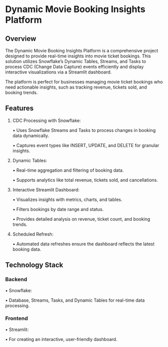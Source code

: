# Dynamic Movie Booking Insights Platform

## Overview

The Dynamic Movie Booking Insights Platform is a comprehensive project designed to provide real-time insights into movie ticket bookings. This solution utilizes Snowflake’s Dynamic Tables, Streams, and Tasks to process CDC (Change Data Capture) events efficiently and display interactive visualizations via a Streamlit dashboard.

The platform is perfect for businesses managing movie ticket bookings who need actionable insights, such as tracking revenue, tickets sold, and booking trends.

## Features
1) CDC Processing with Snowflake:
	
 	•	Uses Snowflake Streams and Tasks to process changes in booking data dynamically.
	
 	•	Captures event types like INSERT, UPDATE, and DELETE for granular insights.
 
2) Dynamic Tables:
	
 	•	Real-time aggregation and filtering of booking data.
	
	 •	Supports analytics like total revenue, tickets sold, and cancellations.
 
3) Interactive Streamlit Dashboard:
	
 	•	Visualizes insights with metrics, charts, and tables.
	
 	•	Filters bookings by date range and status.
	
 	•	Provides detailed analysis on revenue, ticket count, and booking trends.
 
4) Scheduled Refresh:
	
 	•	Automated data refreshes ensure the dashboard reflects the latest booking data.

## Technology Stack

### Backend
	
 •	Snowflake:
	
 •	Database, Streams, Tasks, and Dynamic Tables for real-time data processing.

### Frontend
	
 •	Streamlit:
	
 •	For creating an interactive, user-friendly dashboard.

 
